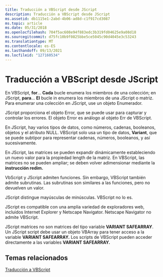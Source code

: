 ```yaml
---
title: Traducción a VBScript desde JScript
description: Traducción a VBScript desde JScript
ms.assetid: db1115e1-2abd-4b06-ad8d-c1f917cd3087
ms.topic: article
ms.date: 05/31/2018
ms.openlocfilehash: 704f5ac608e94f883edc3b319fd04625e9a08d18
ms.sourcegitcommit: d75fc10b9f0825bbe5ce5045c90d4045e3c53243
ms.translationtype: MT
ms.contentlocale: es-ES
ms.lasthandoff: 09/13/2021
ms.locfileid: "127160534"
---
```

# <a name="translating-to-vbscript-from-jscript"></a>Traducción a VBScript desde JScript

En VBScript, **for**... **Cada** bucle enumera los miembros de una colección; en JScript, **para**... **El** bucle in enumera los miembros de una JScript o matriz. Para enumerar una colección en JScript, use un objeto Enumerador.

JScript proporciona el objeto Error, que se puede usar para capturar y controlar los errores. El objeto Error es análogo al objeto Err de VBScript.

En JScript, hay varios tipos de datos, como números, cadenas, booleanos, objetos y el atributo NULL. VBScript solo usa un tipo de datos, **Variant**, que se puede subtipor para representar cadenas, números, booleanos, y así sucesivamente.

En JScript, las matrices se pueden expandir dinámicamente estableciendo un nuevo valor para la propiedad length de la matriz. En VBScript, las matrices no se pueden ampliar; se deben volver adimensionar mediante la **instrucción redim.**

VbScript y JScript admiten funciones. Sin embargo, VBScript también admite subrutinas. Las subrutinas son similares a las funciones, pero no devuelven un valor.

JScript distingue mayúsculas de minúsculas. VBScript no lo es.

JScript es compatible con una amplia variedad de exploradores web, incluidos Internet Explorer y Netscape Navigator. Netscape Navigator no admite VBScript.

JScript matrices no son matrices del tipo variable **VARIANT SAFEARRAY**. Un JScript script debe usar un objeto VBArray para tener acceso a la variable **VARIANT SAFEARRAY.** Los scripts de VBScript pueden acceder directamente a las variables **VARIANT SAFEARRAY.**

## <a name="related-topics"></a>Temas relacionados

<dl> <dt>

[Traducción a VBScript](translating-to-vbscript.md)
</dt> </dl>

 

 




